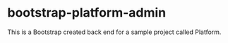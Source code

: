# bootstrap-platform-admin

This is a Bootstrap created back end for a sample project called Platform.
